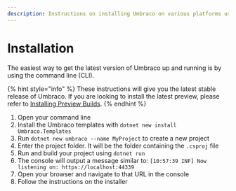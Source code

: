 ```yaml
---
description: Instructions on installing Umbraco on various platforms using various tools.
---
```


# Installation

The easiest way to get the latest version of Umbraco up and running is by using the command line (CLI).

{% hint style="info" %}
These instructions will give you the latest stable release of Umbraco. If you are looking to install the latest preview, please refer to [Installing Preview Builds](installing-preview-builds.md).
{% endhint %}

1. Open your command line
2. Install the Umbraco templates with `dotnet new install Umbraco.Templates`
3. Run `dotnet new umbraco --name MyProject` to create a new project
4. Enter the project folder. It will be the folder containing the `.csproj` file
5. Run and build your project using `dotnet run`
6. The console will output a message similar to: `[10:57:39 INF] Now listening on: https://localhost:44339`
7. Open your browser and navigate to that URL in the console
8. Follow the instructions on the installer
